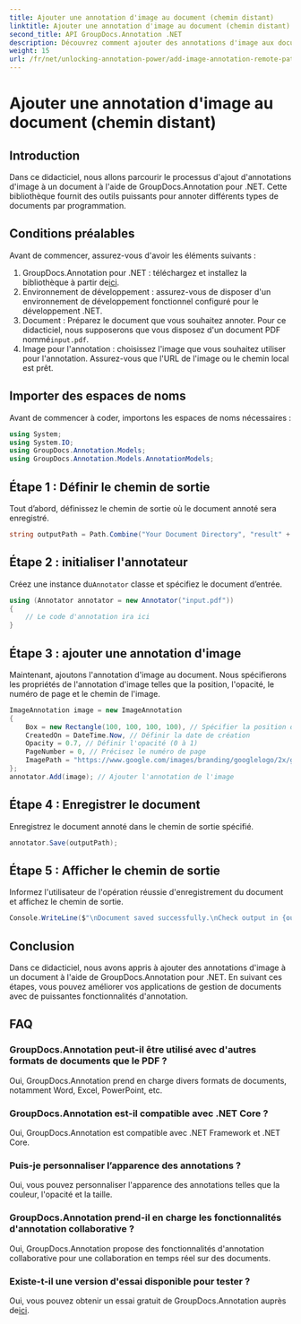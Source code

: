 ```yaml
---
title: Ajouter une annotation d'image au document (chemin distant)
linktitle: Ajouter une annotation d'image au document (chemin distant)
second_title: API GroupDocs.Annotation .NET
description: Découvrez comment ajouter des annotations d'image aux documents à l'aide de GroupDocs.Annotation pour .NET. Améliorez la gestion des documents grâce à de puissantes fonctionnalités d’annotation.
weight: 15
url: /fr/net/unlocking-annotation-power/add-image-annotation-remote-path/
---
```


# Ajouter une annotation d'image au document (chemin distant)

## Introduction
Dans ce didacticiel, nous allons parcourir le processus d'ajout d'annotations d'image à un document à l'aide de GroupDocs.Annotation pour .NET. Cette bibliothèque fournit des outils puissants pour annoter différents types de documents par programmation.
## Conditions préalables
Avant de commencer, assurez-vous d'avoir les éléments suivants :
1.  GroupDocs.Annotation pour .NET : téléchargez et installez la bibliothèque à partir de[ici](https://releases.groupdocs.com/annotation/net/).
2. Environnement de développement : assurez-vous de disposer d'un environnement de développement fonctionnel configuré pour le développement .NET.
3.  Document : Préparez le document que vous souhaitez annoter. Pour ce didacticiel, nous supposerons que vous disposez d'un document PDF nommé`input.pdf`.
4. Image pour l'annotation : choisissez l'image que vous souhaitez utiliser pour l'annotation. Assurez-vous que l'URL de l'image ou le chemin local est prêt.

## Importer des espaces de noms
Avant de commencer à coder, importons les espaces de noms nécessaires :
```csharp
using System;
using System.IO;
using GroupDocs.Annotation.Models;
using GroupDocs.Annotation.Models.AnnotationModels;
```
## Étape 1 : Définir le chemin de sortie
Tout d’abord, définissez le chemin de sortie où le document annoté sera enregistré.
```csharp
string outputPath = Path.Combine("Your Document Directory", "result" + Path.GetExtension("input.pdf"));
```
## Étape 2 : initialiser l'annotateur
 Créez une instance du`Annotator` classe et spécifiez le document d’entrée.
```csharp
using (Annotator annotator = new Annotator("input.pdf"))
{
    // Le code d'annotation ira ici
}
```
## Étape 3 : ajouter une annotation d'image
Maintenant, ajoutons l'annotation d'image au document. Nous spécifierons les propriétés de l'annotation d'image telles que la position, l'opacité, le numéro de page et le chemin de l'image.
```csharp
ImageAnnotation image = new ImageAnnotation
{
    Box = new Rectangle(100, 100, 100, 100), // Spécifier la position de l'annotation
    CreatedOn = DateTime.Now, // Définir la date de création
    Opacity = 0.7, // Définir l'opacité (0 à 1)
    PageNumber = 0, // Précisez le numéro de page
    ImagePath = "https://www.google.com/images/branding/googlelogo/2x/googlelogo_color_92x30dp.png" // Fournissez l'URL de l'image
};
annotator.Add(image); // Ajouter l'annotation de l'image
```
## Étape 4 : Enregistrer le document
Enregistrez le document annoté dans le chemin de sortie spécifié.
```csharp
annotator.Save(outputPath);
```
## Étape 5 : Afficher le chemin de sortie
Informez l'utilisateur de l'opération réussie d'enregistrement du document et affichez le chemin de sortie.
```csharp
Console.WriteLine($"\nDocument saved successfully.\nCheck output in {outputPath}.");
```

## Conclusion
Dans ce didacticiel, nous avons appris à ajouter des annotations d'image à un document à l'aide de GroupDocs.Annotation pour .NET. En suivant ces étapes, vous pouvez améliorer vos applications de gestion de documents avec de puissantes fonctionnalités d'annotation.
## FAQ
### GroupDocs.Annotation peut-il être utilisé avec d'autres formats de documents que le PDF ?
Oui, GroupDocs.Annotation prend en charge divers formats de documents, notamment Word, Excel, PowerPoint, etc.
### GroupDocs.Annotation est-il compatible avec .NET Core ?
Oui, GroupDocs.Annotation est compatible avec .NET Framework et .NET Core.
### Puis-je personnaliser l’apparence des annotations ?
Oui, vous pouvez personnaliser l'apparence des annotations telles que la couleur, l'opacité et la taille.
### GroupDocs.Annotation prend-il en charge les fonctionnalités d'annotation collaborative ?
Oui, GroupDocs.Annotation propose des fonctionnalités d'annotation collaborative pour une collaboration en temps réel sur des documents.
### Existe-t-il une version d'essai disponible pour tester ?
 Oui, vous pouvez obtenir un essai gratuit de GroupDocs.Annotation auprès de[ici](https://releases.groupdocs.com/).